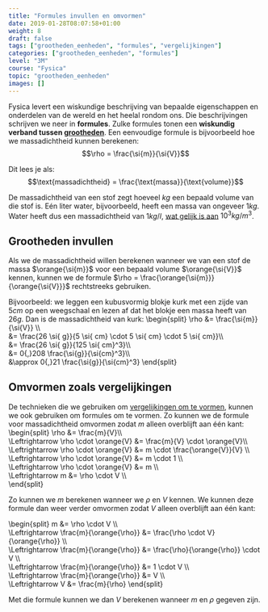 ```yaml
---
title: "Formules invullen en omvormen"
date: 2019-01-28T08:07:58+01:00
weight: 8
draft: false
tags: ["grootheden_eenheden", "formules", "vergelijkingen"]
categories: ["grootheden_eenheden", "formules"]
level: "3M"
course: "Fysica"
topic: "grootheden_eenheden"
images: []
---
```

Fysica levert een wiskundige beschrijving van bepaalde eigenschappen en onderdelen van de wereld en het heelal rondom ons. Die beschrijvingen schrijven we neer in **formules**. Zulke formules tonen een **wiskundig verband tussen [grootheden](../intro)**. Een eenvoudige formule is bijvoorbeeld hoe we massadichtheid kunnen berekenen:
$$\rho = \frac{\si{m}}{\si{V}}$$

Dit lees je als:
$$\text{massadichtheid} = \frac{\text{massa}}{\text{volume}}$$

De massadichtheid van een stof zegt hoeveel $\si{kg}$ een bepaald volume van die stof is. Eén liter water, bijvoorbeeld, heeft een massa van ongeveer $1 \si{ kg}$. Water heeft dus een massadichtheid van $1 \si{ kg/l}$, [wat gelijk is aan](../eenheden_omzetten#volumes-omzetten) $10^3 \si{ kg/m}^3$.


## Grootheden invullen
Als we de massadichtheid willen berekenen wanneer we van een stof de massa $\orange{\si{m}}$ voor een bepaald volume $\orange{\si{V}}$ kennen, kunnen we de formule $\rho = \frac{\orange{\si{m}}}{\orange{\si{V}}}$ rechtstreeks gebruiken.

Bijvoorbeeld: we leggen een kubusvormig blokje kurk met een zijde van $5 \si{ cm}$ op een weegschaal en lezen af dat het blokje een massa heeft van $26 \si{ g}$. Dan is de massadichtheid van kurk:
\begin{split}
\rho &= \frac{\si{m}}{\si{V}} \\\\\
&= \frac{26 \si{ g}}{5 \si{ cm} \cdot 5 \si{ cm} \cdot 5 \si{ cm}}\\\\\
&= \frac{26 \si{ g}}{125 \si{ cm}^3}\\\\\
&= 0{,}208 \frac{\si{g}}{\si{cm}^3}\\\\\
&\approx 0{,}21 \frac{\si{g}}{\si{cm}^3}
\end{split}

## Omvormen zoals vergelijkingen
De technieken die we gebruiken om [vergelijkingen om te vormen](../../../wiskunde/1g_vgl/omvormen), kunnen we ook gebruiken om formules om te vormen. Zo kunnen we de formule voor massadichtheid omvormen zodat $m$ alleen overblijft aan één kant:
\begin{split}
\rho &= \frac{m}{V}\\\\\
\Leftrightarrow \rho \cdot \orange{V} &= \frac{m}{V} \cdot \orange{V}\\\\\
\Leftrightarrow \rho \cdot \orange{V} &= m \cdot \frac{\orange{V}}{V} \\\\\
\Leftrightarrow \rho \cdot \orange{V} &= m \cdot 1 \\\\\
\Leftrightarrow \rho \cdot \orange{V} &= m \\\\\
\Leftrightarrow m &= \rho \cdot V \\\\\
\end{split}

Zo kunnen we $m$ berekenen wanneer we $\rho$ en $V$ kennen. We kunnen deze formule dan weer verder omvormen zodat $V$ alleen overblijft aan één kant:

\begin{split}
m &= \rho \cdot V \\\\\
\Leftrightarrow \frac{m}{\orange{\rho}} &= \frac{\rho \cdot V}{\orange{\rho}} \\\\\
\Leftrightarrow \frac{m}{\orange{\rho}} &= \frac{\rho}{\orange{\rho}} \cdot V \\\\\
\Leftrightarrow \frac{m}{\orange{\rho}} &= 1 \cdot V \\\\\
\Leftrightarrow \frac{m}{\orange{\rho}} &= V \\\\\
\Leftrightarrow V &= \frac{m}{\rho}
\end{split}

Met die formule kunnen we dan $V$ berekenen wanneer $m$ en $\rho$ gegeven zijn.
